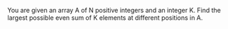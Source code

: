 You are given an array A of N positive integers and an integer K. Find the largest possible even sum of K elements at different positions in A.
